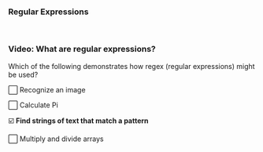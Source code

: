 ### Regular Expressions

<br>

### Video: What are regular expressions?

Which of the following demonstrates how regex (regular expressions) might be used?

⬜ Recognize an image

⬜ Calculate Pi

☑️ **Find strings of text that match a pattern**

⬜ Multiply and divide arrays
